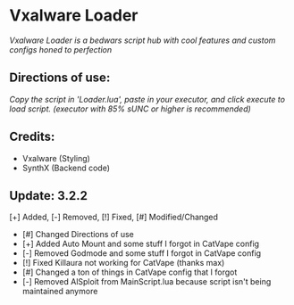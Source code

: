 # Vxalware Loader
*Vxalware Loader is a bedwars script hub with cool features and custom configs honed to perfection*
## Directions of use:
*Copy the script in 'Loader.lua', paste in your executor, and click execute to load script. (executor with 85% sUNC or higher is recommended)*
## Credits:
- Vxalware (Styling)
- SynthX (Backend code)
## Update: 3.2.2
[+] Added, [-] Removed, [!] Fixed, [#] Modified/Changed

- [#] Changed Directions of use
- [+] Added Auto Mount and some stuff I forgot in CatVape config
- [-] Removed Godmode and some stuff I forgot in CatVape config
- [!] Fixed Killaura not working for CatVape (thanks max)
- [#] Changed a ton of things in CatVape config that I forgot
- [-] Removed AlSploit from MainScript.lua because script isn't being maintained anymore
